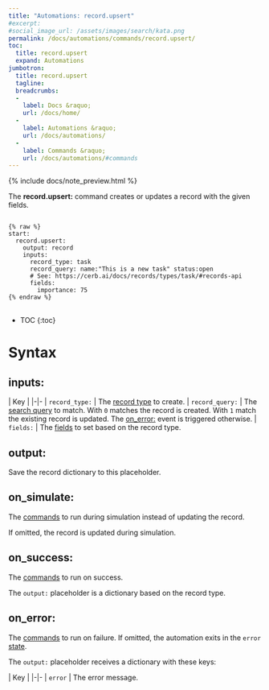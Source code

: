 ```yaml
---
title: "Automations: record.upsert"
#excerpt: 
#social_image_url: /assets/images/search/kata.png
permalink: /docs/automations/commands/record.upsert/
toc:
  title: record.upsert
  expand: Automations
jumbotron:
  title: record.upsert
  tagline: 
  breadcrumbs:
  -
    label: Docs &raquo;
    url: /docs/home/
  -
    label: Automations &raquo;
    url: /docs/automations/
  -
    label: Commands &raquo;
    url: /docs/automations/#commands
---
```


{% include docs/note_preview.html %}

The **record.upsert:** command creates or updates a record with the given fields.

<pre>
<code class="language-cerb">
{% raw %}
start:
  record.upsert:
    output: record
    inputs:
      record_type: task
      record_query: name:"This is a new task" status:open
      # See: https://cerb.ai/docs/records/types/task/#records-api
      fields:
        importance: 75
{% endraw %}
</code>
</pre>

* TOC
{:toc}

# Syntax

## inputs:

| Key | 
|-|-
| `record_type:` | The [record type](/docs/records/types/) to create.
| `record_query:` | The [search query](/docs/search/) to match. With `0` matches the record is created. With `1` match the existing record is updated. The [on_error:](#on_error) event is triggered otherwise.
| `fields:` | The [fields](/docs/records/#fields) to set based on the record type.

## output:

Save the record dictionary to this placeholder.

## on_simulate:

The [commands](/docs/automations/#commands) to run during simulation instead of updating the record.

If omitted, the record is updated during simulation.

## on_success:

The [commands](/docs/automations/#commands) to run on success.

The `output:` placeholder is a dictionary based on the record type.

## on_error:

The [commands](/docs/automations/#commands) to run on failure. If omitted, the automation exits in the `error` [state](/docs/automations/#exit-states).

The `output:` placeholder receives a dictionary with these keys:

| Key |
|-|-
| `error` | The error message.